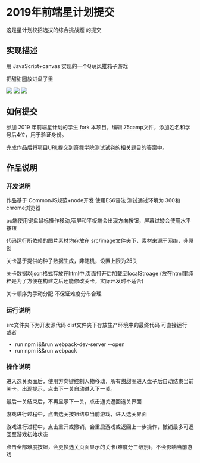 # 2019年前端星计划提交

这是星计划校招选拔的综合挑战题 的提交

## 实现描述

用 JavaScript+canvas 实现的一个Q萌风推箱子游戏

把甜甜圈放进盘子里

![](path/to/show/pc1.jpg)
![](path/to/show/pc2.jpg)
![](path/to/show/phone1.jpg)




## 如何提交

参加 2019 年前端星计划的学生 fork 本项目，编辑.75camp文件，添加姓名和学号后4位，用于验证身份。

完成作品后将项目URL提交到奇舞学院测试试卷的相关题目的答案中。

## 作品说明

### 开发说明

作品基于 CommonJS规范+node开发 使用ES6语法 测试通过环境为 360和chrome浏览器

pc端使用键盘鼠标操作移动,窄屏和平板端会出现方向按钮，屏幕过矮会使用水平按钮

代码运行所依赖的图片素材均存放在 src/image文件夹下，素材来源于网络，非原创

关卡基于提供的种子数据生成，非随机，设置上限为25关

关卡数据以json格式存放在html中,页面打开后加载至localStroage (放在html里纯粹是为了方便在构建之后还能修改关卡，实际开发时不适合)

关卡顺序为手动分配  不保证难度分布合理


### 运行说明

src文件夹下为开发源代码   dist文件夹下存放生产环境中的最终代码 可直接运行
或者 
- run npm i&&run webpack-dev-server --open
- run npm i&&run webpack
### 操作说明

进入选关页面后，使用方向键控制人物移动，所有甜甜圈进入盘子后自动结束当前关卡。出现提示，点击下一关自动进入下一关。

最后一关结束后，不再显示下一关，点击通关返回选关界面

游戏进行过程中，点击选关按钮结束当前游戏，进入选关界面

游戏进行过程中，点击重开或撤销，会重启游戏或返回上一步操作，撤销最多可返回至游戏初始状态

点击全部难度按钮，会更换选关页面显示的关卡(难度分三级别)，不会影响当前游戏




